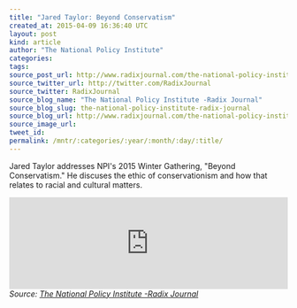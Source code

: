 ```yaml
---
title: "Jared Taylor: Beyond Conservatism"
created_at: 2015-04-09 16:36:40 UTC
layout: post
kind: article
author: "The National Policy Institute"
categories: 
tags: 
source_post_url: http://www.radixjournal.com/the-national-policy-institute/2015/4/9/jared-taylor-beyond-conservatism
source_twitter_url: http://twitter.com/RadixJournal
source_twitter: RadixJournal
source_blog_name: "The National Policy Institute -Radix Journal"
source_blog_slug: the-national-policy-institute-radix-journal
source_blog_url: http://www.radixjournal.com/the-national-policy-institute/
source_image_url: 
tweet_id:
permalink: /mntr/:categories/:year/:month/:day/:title/
---
```

<p>Jared Taylor addresses NPI's 2015 Winter Gathering, "Beyond Conservatism." He discuses the ethic of conservationism and how that relates to racial and cultural matters. </p>



<iframe scrolling="no" src="https://w.soundcloud.com/player/?url=https%3A//api.soundcloud.com/tracks/200021247&amp;color=ff5500&amp;auto_play=false&amp;hide_related=false&amp;show_comments=true&amp;show_user=true&amp;show_reposts=false" width="100%" frameborder="no" height="166"></iframe><div class="">
    <i>Source: <a href="http://www.radixjournal.com/the-national-policy-institute/">The National Policy Institute -Radix Journal</a></i>
</div>
